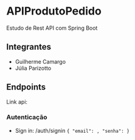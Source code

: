 # APIProdutoPedido
Estudo de Rest API com Spring Boot

## Integrantes
- Guilherme Camargo
- Júlia Parizotto

## Endpoints
Link api:

### Autenticação
- Sign in: /auth/signin
`
{
  "email": ,
  "senha":
}
`
